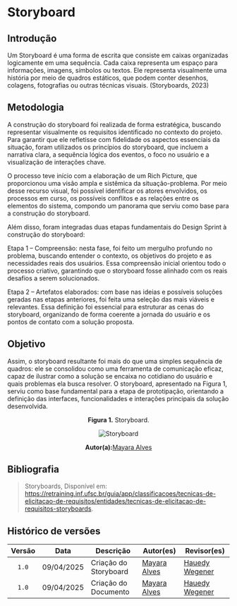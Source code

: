 # Storyboard

## Introdução

Um Storyboard é uma forma de escrita que consiste em caixas organizadas logicamente
em uma sequência. Cada caixa representa um espaço para informações, imagens, símbolos
ou textos. Ele representa visualmente uma história por meio de quadros estáticos, que
podem conter desenhos, colagens, fotografias ou outras técnicas visuais.
(Storyboards, 2023)

## Metodologia 

A construção do storyboard foi realizada de forma estratégica, buscando representar visualmente os requisitos identificado no contexto do projeto. Para garantir que ele refletisse com fidelidade os aspectos essenciais da situação, foram utilizados os princípios do storyboard, que incluem a narrativa clara, a sequência lógica dos eventos, o foco no usuário e a visualização de interações chave.

O processo teve início com a elaboração de um Rich Picture, que proporcionou uma visão ampla e sistêmica da situação-problema. Por meio desse recurso visual, foi possível identificar os atores envolvidos, os processos em curso, os possíveis conflitos e as relações entre os elementos do sistema, compondo um panorama que serviu como base para a construção do storyboard.

Além disso, foram integradas duas etapas fundamentais do Design Sprint à construção do storyboard:

Etapa 1 – Compreensão: nesta fase, foi feito um mergulho profundo no problema, buscando entender o contexto, os objetivos do projeto e as necessidades reais dos usuários. Essa compreensão inicial orientou todo o processo criativo, garantindo que o storyboard fosse alinhado com os reais desafios a serem solucionados.

Etapa 2 – Artefatos elaborados: com base nas ideias e possíveis soluções geradas nas etapas anteriores, foi feita uma seleção das mais viáveis e relevantes. Essa definição foi essencial para estruturar as cenas do storyboard, organizando de forma coerente a jornada do usuário e os pontos de contato com a solução proposta.

## Objetivo

Assim, o storyboard resultante foi mais do que uma simples sequência de quadros: ele se consolidou como uma ferramenta de comunicação eficaz, capaz de ilustrar como a solução se encaixa no cotidiano do usuário e quais problemas ela busca resolver. O storyboard, apresentado na Figura 1, serviu como base fundamental para a etapa de prototipação, orientando a definição das interfaces, funcionalidades e interações principais da solução desenvolvida.

<p align="center"> <b>Figura 1.</b> Storyboard.</p>

<div align="center">

 ![Storyboard](/assets/Storyboard.jpg)

<p align="center"><b>Autor(a):</b><a href="https://github.com/mayara=tech" target = "_blank">Mayara Alves</a></p>
 
</div> 

## Bibliografia

> Storyboards, Disponível em: <https://retraining.inf.ufsc.br/guia/app/classificacoes/tecnicas-de-elicitacao-de-requisitos/entidades/tecnicas-de-elicitacao-de-requisitos-storyboards>.


## Histórico de versões 

|Versão  |   Data    | Descrição | Autor(es)     | Revisor(es)|
|:-----: | :----:    | ------    | ----------    | ----------|
|`1.0`|09/04/2025|Criação do Storyboard | [Mayara Alves](https://github.com/mayara-tech) | [Hauedy Wegener](https://github.com/HauedyWS)|
|`1.0`|09/04/2025|Criação do Documento | [Mayara Alves](https://github.com/mayara-tech) | [Hauedy Wegener](https://github.com/HauedyWS)|

